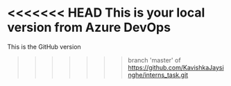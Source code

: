 <<<<<<< HEAD
This is your local version from Azure DevOps
=======
This is the GitHub version
>>>>>>> branch 'master' of https://github.com/KavishkaJaysinghe/interns_task.git

